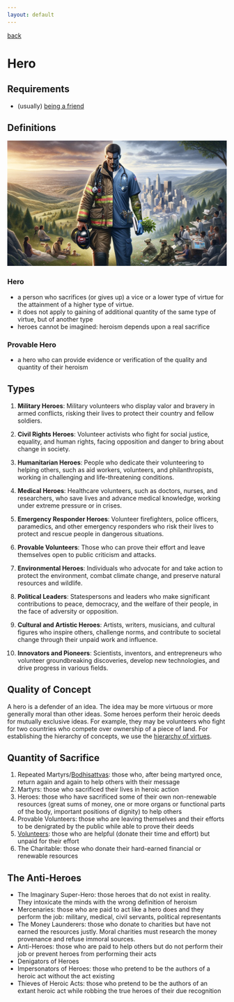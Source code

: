 ```yaml
---
layout: default
---
```

[back](./)

# Hero

## Requirements

- (usually) [being a friend](friendship.md)

## Definitions

![Real Hero](/images/real_hero.png)

### Hero

- a person who sacrifices (or gives up) a vice or a lower type of virtue for the attainment of a higher type of virtue.
- it does not apply to gaining of additional quantity of the same type of virtue, but of another type
- heroes cannot be imagined: heroism depends upon a real sacrifice

### Provable Hero

- a hero who can provide evidence or verification of the quality and quantity of their heroism

## Types

1. **Military Heroes**: Military volunteers who display valor and bravery in armed conflicts, risking their lives to protect their country and fellow soldiers.

1. **Civil Rights Heroes**: Volunteer activists who fight for social justice, equality, and human rights, facing opposition and danger to bring about change in society.

1. **Humanitarian Heroes**: People who dedicate their volunteering to helping others, such as aid workers, volunteers, and philanthropists, working in challenging and life-threatening conditions.

1. **Medical Heroes**: Healthcare volunteers, such as doctors, nurses, and researchers, who save lives and advance medical knowledge, working under extreme pressure or in crises.

1. **Emergency Responder Heroes**: Volunteer firefighters, police officers, paramedics, and other emergency responders who risk their lives to protect and rescue people in dangerous situations.

1. **Provable Volunteers**: Those who can prove their effort and leave themselves open to public criticism and attacks.

1. **Environmental Heroes**: Individuals who advocate for and take action to protect the environment, combat climate change, and preserve natural resources and wildlife.

1. **Political Leaders**: Statespersons and leaders who make significant contributions to peace, democracy, and the welfare of their people, in the face of adversity or opposition.

1. **Cultural and Artistic Heroes**: Artists, writers, musicians, and cultural figures who inspire others, challenge norms, and contribute to societal change through their unpaid work and influence.

1. **Innovators and Pioneers**: Scientists, inventors, and entrepreneurs who volunteer groundbreaking discoveries, develop new technologies, and drive progress in various fields.

## Quality of Concept

A hero is a defender of an idea. The idea may be more virtuous or more generally moral than other ideas. Some heroes perform their heroic deeds for mutually exclusive ideas. For example, they may be volunteers who fight for two countries who compete over ownership of a piece of land.
For establishing the hierarchy of concepts, we use the [hierarchy of virtues](hierarchies.md).


## Quantity of Sacrifice

1. Repeated Martyrs/[Bodhisattvas](https://en.wikipedia.org/wiki/Bodhisattva): those who, after being martyred once, return again and again to help others with their message
1. Martyrs: those who sacrificed their lives in heroic action
1. Heroes: those who have sacrificed some of their own non-renewable resources (great sums of money, one or more organs or functional parts of the body, important positions of dignity) to help others
1. Provable Volunteers: those who are leaving themselves and their efforts to be denigrated by the public while able to prove their deeds
1. [Volunteers](volunteer.md): those who are helpful (donate their time and effort) but unpaid for their effort
1. The Charitable: those who donate their hard-earned financial or renewable resources

## The Anti-Heroes
- The Imaginary Super-Hero: those heroes that do not exist in reality. They intoxicate the minds with the wrong definition of heroism
- Mercenaries: those who are paid to act like a hero does and they perform the job: military, medical, civil servants, political representants
- The Money Launderers: those who donate to charities but have not earned the resources justly. Moral charities must research the money provenance and refuse immoral sources.
- Anti-Heroes: those who are paid to help others but do not perform their job or prevent heroes from performing their acts
- Denigators of Heroes
- Impersonators of Heroes: those who pretend to be the authors of a heroic act without the act existing
- Thieves of Heroic Acts: those who pretend to be the authors of an extant heroic act while robbing the true heroes of their due recognition
